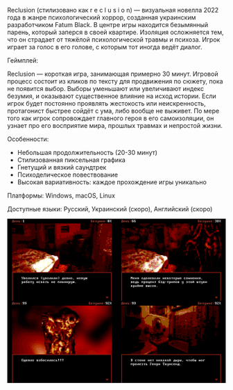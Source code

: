 Reclusion (стилизовано как r e c l u s i o n) — визуальная новелла 2022 года в жанре психологический хоррор, созданная украинским разработчиком Fatum Black. В центре игры находится безымянный парень, который заперся в своей квартире. Изоляция осложняется тем, что он страдает от тяжёлой психологической травмы и психоза. Игрок играет за голос в его голове, с которым тот иногда ведёт диалог.

Геймплей:

Reclusion — короткая игра, занимающая примерно 30 минут. Игровой процесс состоит из кликов по тексту для продвижения по сюжету, пока не появится выбор. Выборы уменьшают или увеличивают индекс безумия, и оказывают существенное влияние на исход истории. Если игрок будет постоянно проявлять жестокость или неискренность, протагонист быстрее сойдёт с ума, либо вообще не выживет. По мере того как игрок сопровождает главного героя в его самоизоляции, он узнает про его восприятие мира, прошлых травмах и непростой жизни.

Особенности:

- Небольшая продолжительность (20-30 минут) 
- Стилизованная пиксельная графика
- Гнетущий и вязкий саундтрек
- Психоделическое повествование
- Высокая вариативность: каждое прохождение игры уникально

Платформы: Windows, macOS, Linux

Доступные языки:  Русский, Украинский (скоро), Английский (скоро)

<img src="https://github.com/fatumblack/Reclusion-VN/blob/main/screenshots.png">
